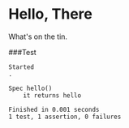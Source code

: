Hello, There
============

What's on the tin.


###Test

	Started
	.

	Spec hello()
		it returns hello

	Finished in 0.001 seconds
	1 test, 1 assertion, 0 failures


